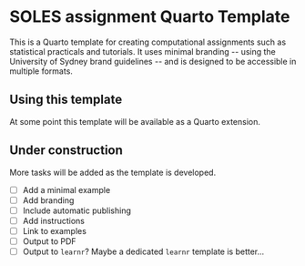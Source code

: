 # SOLES assignment Quarto Template

This is a Quarto template for creating computational assignments such as statistical practicals and tutorials.
It uses minimal branding -- using the University of Sydney brand guidelines -- and is designed to be accessible in multiple formats.

## Using this template

At some point this template will be available as a Quarto extension.

## Under construction

More tasks will be added as the template is developed.

- [ ] Add a minimal example
- [ ] Add branding
- [ ] Include automatic publishing
- [ ] Add instructions
- [ ] Link to examples
- [ ] Output to PDF
- [ ] Output to `learnr`? Maybe a dedicated `learnr` template is better...
